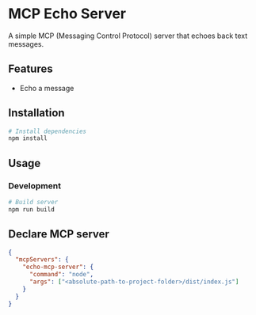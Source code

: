 # MCP Echo Server

A simple MCP (Messaging Control Protocol) server that echoes back text messages.

## Features

- Echo a message

## Installation

```bash
# Install dependencies
npm install
```

## Usage

### Development

```bash
# Build server
npm run build
```

## Declare MCP server

```json
{
  "mcpServers": {
    "echo-mcp-server": {
      "command": "node",
      "args": ["<absolute-path-to-project-folder>/dist/index.js"]
    }
  }
}
```
